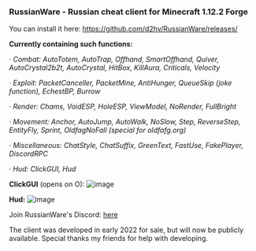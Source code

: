 ### **RussianWare - Russian cheat client for Minecraft 1.12.2 Forge**
You can install it here: https://github.com/d2hv/RussianWare/releases/

**Currently containing such functions:**

_· Combat: AutoTotem, AutoTrap, Offhand, SmartOffhand, Quiver, AutoCrystal2b2t, AutoCrystal, HitBox, KillAura, Criticals, Velocity_

_· Exploit: PacketCanceller, PacketMine, AntiHunger, QueueSkip (joke function), EchestBP, Burrow_

_· Render: Chams, VoidESP, HoleESP, ViewModel, NoRender, FullBright_

_· Movement: Anchor, AutoJump, AutoWalk, NoSlow, Step, ReverseStep, EntityFly, Sprint, OldfagNoFall (special for oldfafg.org)_

_· Miscellaneous: ChatStyle, ChatSuffix, GreenText, FastUse, FakePlayer, DiscordRPC_

_· Hud: ClickGUI, Hud_


**СlickGUI** (opens on O): 
![image](https://user-images.githubusercontent.com/58084428/210278065-222e0ba3-3536-4dc1-9e9a-b17594147f5c.png)

**Hud:**
![image](https://user-images.githubusercontent.com/58084428/210278145-e8482967-f22f-4a91-9b12-16298c2f030d.png)

Join RussianWare's Discord: [here](https://discord.gg/9nVUyFJf)

The client was developed in early 2022 for sale, but will now be publicly available. Special thanks my friends for help with developing.

